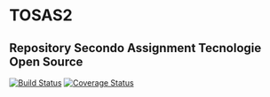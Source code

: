 # TOSAS2
## Repository Secondo Assignment Tecnologie Open Source
[![Build Status](https://travis-ci.com/DanieleSpigolon/TOSAS2.svg?branch=master)](https://travis-ci.com/DanieleSpigolon/TOSAS2)
[![Coverage Status](https://coveralls.io/repos/github/DanieleSpigolon/TOSAS2/badge.svg?branch=master)](https://coveralls.io/github/DanieleSpigolon/TOSAS2?branch=master)

